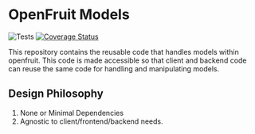 # OpenFruit Models
![Tests](https://github.com/monolithst/openfruit-models/actions/workflows/test.yml/badge.svg)
[![Coverage Status](https://coveralls.io/repos/github/monolithst/openfruit-models/badge.svg?branch=master)](https://coveralls.io/github/monolithst/openfruit-models?branch=master)

This repository contains the reusable code that handles models within openfruit. This code is made accessible so that client and backend code can reuse the same code for handling and manipulating models.

## Design Philosophy
1. None or Minimal Dependencies
2. Agnostic to client/frontend/backend needs.
